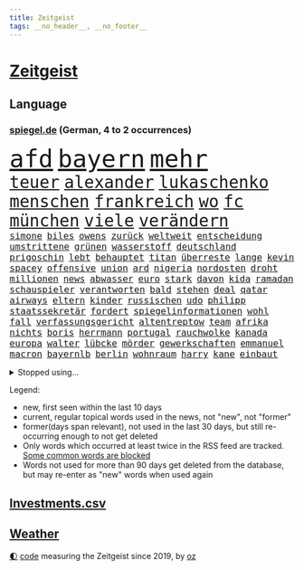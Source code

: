 ```yaml
---
title: Zeitgeist
tags: __no_header__, __no_footer__
---
```


# [Zeitgeist](https://oliz.io/zeitgeist/)

## Language

<h3><a href="https://www.spiegel.de" target="_blank">spiegel.de</a> (German, 4 to 2 occurrences)</h3>
<p style="font-family:monospace">
<span style="font-size:32pt"><a href="news_links.html#afd" class="current">afd</a></span>
<span style="font-size:32pt"><a href="news_links.html#bayern" class="current">bayern</a></span>
<span style="font-size:32pt"><a href="news_links.html#mehr" class="current">mehr</a></span>
<br>
<span style="font-size:22pt"><a href="news_links.html#teuer" class="current">teuer</a></span>
<span style="font-size:22pt"><a href="news_links.html#alexander" class="current">alexander</a></span>
<span style="font-size:22pt"><a href="news_links.html#lukaschenko" class="current">lukaschenko</a></span>
<span style="font-size:22pt"><a href="news_links.html#menschen" class="current">menschen</a></span>
<span style="font-size:22pt"><a href="news_links.html#frankreich" class="current">frankreich</a></span>
<span style="font-size:22pt"><a href="news_links.html#wo" class="current">wo</a></span>
<span style="font-size:22pt"><a href="news_links.html#fc" class="current">fc</a></span>
<span style="font-size:22pt"><a href="news_links.html#münchen" class="current">münchen</a></span>
<span style="font-size:22pt"><a href="news_links.html#viele" class="current">viele</a></span>
<span style="font-size:22pt"><a href="news_links.html#verändern" class="current">verändern</a></span>
<br>
<span style="font-size:12pt"><a href="news_links.html#simone" class="current">simone</a></span>
<span style="font-size:12pt"><a href="news_links.html#biles" class="current">biles</a></span>
<span style="font-size:12pt"><a href="news_links.html#owens" class="current">owens</a></span>
<span style="font-size:12pt"><a href="news_links.html#zurück" class="current">zurück</a></span>
<span style="font-size:12pt"><a href="news_links.html#weltweit" class="current">weltweit</a></span>
<span style="font-size:12pt"><a href="news_links.html#entscheidung" class="current">entscheidung</a></span>
<span style="font-size:12pt"><a href="news_links.html#umstrittene" class="current">umstrittene</a></span>
<span style="font-size:12pt"><a href="news_links.html#grünen" class="current">grünen</a></span>
<span style="font-size:12pt"><a href="news_links.html#wasserstoff" class="current">wasserstoff</a></span>
<span style="font-size:12pt"><a href="news_links.html#deutschland" class="current">deutschland</a></span>
<span style="font-size:12pt"><a href="news_links.html#prigoschin" class="current">prigoschin</a></span>
<span style="font-size:12pt"><a href="news_links.html#lebt" class="current">lebt</a></span>
<span style="font-size:12pt"><a href="news_links.html#behauptet" class="current">behauptet</a></span>
<span style="font-size:12pt"><a href="news_links.html#titan" class="new">titan</a></span>
<span style="font-size:12pt"><a href="news_links.html#überreste" class="current">überreste</a></span>
<span style="font-size:12pt"><a href="news_links.html#lange" class="current">lange</a></span>
<span style="font-size:12pt"><a href="news_links.html#kevin" class="current">kevin</a></span>
<span style="font-size:12pt"><a href="news_links.html#spacey" class="current">spacey</a></span>
<span style="font-size:12pt"><a href="news_links.html#offensive" class="current">offensive</a></span>
<span style="font-size:12pt"><a href="news_links.html#union" class="current">union</a></span>
<span style="font-size:12pt"><a href="news_links.html#ard" class="current">ard</a></span>
<span style="font-size:12pt"><a href="news_links.html#nigeria" class="current">nigeria</a></span>
<span style="font-size:12pt"><a href="news_links.html#nordosten" class="current">nordosten</a></span>
<span style="font-size:12pt"><a href="news_links.html#droht" class="current">droht</a></span>
<span style="font-size:12pt"><a href="news_links.html#millionen" class="current">millionen</a></span>
<span style="font-size:12pt"><a href="news_links.html#news" class="current">news</a></span>
<span style="font-size:12pt"><a href="news_links.html#abwasser" class="current">abwasser</a></span>
<span style="font-size:12pt"><a href="news_links.html#euro" class="current">euro</a></span>
<span style="font-size:12pt"><a href="news_links.html#stark" class="current">stark</a></span>
<span style="font-size:12pt"><a href="news_links.html#davon" class="current">davon</a></span>
<span style="font-size:12pt"><a href="news_links.html#kida" class="current">kida</a></span>
<span style="font-size:12pt"><a href="news_links.html#ramadan" class="current">ramadan</a></span>
<span style="font-size:12pt"><a href="news_links.html#schauspieler" class="current">schauspieler</a></span>
<span style="font-size:12pt"><a href="news_links.html#verantworten" class="current">verantworten</a></span>
<span style="font-size:12pt"><a href="news_links.html#bald" class="current">bald</a></span>
<span style="font-size:12pt"><a href="news_links.html#stehen" class="current">stehen</a></span>
<span style="font-size:12pt"><a href="news_links.html#deal" class="current">deal</a></span>
<span style="font-size:12pt"><a href="news_links.html#qatar" class="new">qatar</a></span>
<span style="font-size:12pt"><a href="news_links.html#airways" class="new">airways</a></span>
<span style="font-size:12pt"><a href="news_links.html#eltern" class="current">eltern</a></span>
<span style="font-size:12pt"><a href="news_links.html#kinder" class="current">kinder</a></span>
<span style="font-size:12pt"><a href="news_links.html#russischen" class="current">russischen</a></span>
<span style="font-size:12pt"><a href="news_links.html#udo" class="current">udo</a></span>
<span style="font-size:12pt"><a href="news_links.html#philipp" class="current">philipp</a></span>
<span style="font-size:12pt"><a href="news_links.html#staatssekretär" class="current">staatssekretär</a></span>
<span style="font-size:12pt"><a href="news_links.html#fordert" class="current">fordert</a></span>
<span style="font-size:12pt"><a href="news_links.html#spiegelinformationen" class="current">spiegelinformationen</a></span>
<span style="font-size:12pt"><a href="news_links.html#wohl" class="current">wohl</a></span>
<span style="font-size:12pt"><a href="news_links.html#fall" class="current">fall</a></span>
<span style="font-size:12pt"><a href="news_links.html#verfassungsgericht" class="current">verfassungsgericht</a></span>
<span style="font-size:12pt"><a href="news_links.html#altentreptow" class="new">altentreptow</a></span>
<span style="font-size:12pt"><a href="news_links.html#team" class="current">team</a></span>
<span style="font-size:12pt"><a href="news_links.html#afrika" class="current">afrika</a></span>
<span style="font-size:12pt"><a href="news_links.html#nichts" class="current">nichts</a></span>
<span style="font-size:12pt"><a href="news_links.html#boris" class="current">boris</a></span>
<span style="font-size:12pt"><a href="news_links.html#herrmann" class="current">herrmann</a></span>
<span style="font-size:12pt"><a href="news_links.html#portugal" class="current">portugal</a></span>
<span style="font-size:12pt"><a href="news_links.html#rauchwolke" class="current">rauchwolke</a></span>
<span style="font-size:12pt"><a href="news_links.html#kanada" class="current">kanada</a></span>
<span style="font-size:12pt"><a href="news_links.html#europa" class="current">europa</a></span>
<span style="font-size:12pt"><a href="news_links.html#walter" class="current">walter</a></span>
<span style="font-size:12pt"><a href="news_links.html#lübcke" class="current">lübcke</a></span>
<span style="font-size:12pt"><a href="news_links.html#mörder" class="current">mörder</a></span>
<span style="font-size:12pt"><a href="news_links.html#gewerkschaften" class="current">gewerkschaften</a></span>
<span style="font-size:12pt"><a href="news_links.html#emmanuel" class="current">emmanuel</a></span>
<span style="font-size:12pt"><a href="news_links.html#macron" class="current">macron</a></span>
<span style="font-size:12pt"><a href="news_links.html#bayernlb" class="new">bayernlb</a></span>
<span style="font-size:12pt"><a href="news_links.html#berlin" class="current">berlin</a></span>
<span style="font-size:12pt"><a href="news_links.html#wohnraum" class="current">wohnraum</a></span>
<span style="font-size:12pt"><a href="news_links.html#harry" class="current">harry</a></span>
<span style="font-size:12pt"><a href="news_links.html#kane" class="current">kane</a></span>
<span style="font-size:12pt"><a href="news_links.html#einbaut" class="new">einbaut</a></span>
</p>
<details>
<summary>Stopped using...</summary>
<p class="former" style="font-size:12pt">
hielt(979) wichtigen(979) wunsch(979) 22(978) benjamin(978) bundesrepublik(977) geschickt(977) musiker(977) statement(977) freien(976) jugendlichen(976) kritisch(976) lohnt(976) plus(976) trat(976) vergangenheit(976) eingeschränkt(975) eng(975) hinterlassen(975) james(975) november(975) tweet(975) verdachts(975) willen(975) kurzfristig(974) niveau(974) priester(974) rief(974) übersicht(974) gelegt(973) hass(973) märchen(973) personal(973) spanier(973) texas(973) verlierer(973) zuge(973) anleger(972) anspruch(972) gelungen(972) gewaltig(972) her(972) philippinen(972) remis(972) start(972) angeblichen(971) aufs(971) bayer(971) gastgeber(971) islamischen(971) leverkusen(971) reißt(971) schweigen(971) starken(971) tor(971) verschieben(971) virus(971) zoo(971) zuschauer(971) 65(970) fließt(970) geheimnis(970) kritisierte(970) medikamente(970) ruf(970) rücktritt(970) suspendiert(970) öffentlichen(970) 12(969) augen(969) simon(969) verlust(969) vorschläge(969) who(969) ehren(968) gefasst(968) institut(968) künstler(968) radikale(968) regt(968) reich(968) thailand(968) videobotschaft(968) wofür(968) augsburg(967) bewegung(967) bsc(967) ehefrau(967) getrennt(967) hertha(967) indes(967) jury(967) kräftig(967) obama(967) potsdam(967) streitkräfte(967) august(966) finanzieren(966) meinungsfreiheit(966) termin(966) unterricht(966) illegalen(965) optimistisch(965) freie(964) gehalten(964) meinem(964) offenen(964) europäer(963) manuel(963) rapper(963) verbindet(963) verzichtet(963) wies(963) deals(962) demokratischen(962) karte(962) studien(961) bedeutung(960) drastischen(960) song(960) beantragt(959) gaben(959) eigener(958) ebenso(957) kürzlich(956) matthias(956) mittlerweile(956) heftiger(954) immunität(954) ausgesetzt(952) müsste(952) status(952) gesundheitsministerium(951) eigenes(950) holocaust(950) monats(950) gemeinsames(949) prognose(949) kate(948) moderatorin(947) dein(946) vfb(946) benötigen(942) iranischen(942) begrüßt(940) abstieg(939) vorläufig(938) herausforderung(936) kongress(936) hype(934) sprit(926) beendete(923) johannes(923) bündnis(922) erhebliche(922) palästinenser(917) rolf(914) hitler(911) 85(909) ausweg(901) sachen(898) heidelberg(890) mangelnde(886) zustimmen(864) anna(859) nachbarland(855) gemüse(853) karriereende(852) kannte(836) orte(814) ausländischen(813) politikern(803) geehrt(781) abgegeben(750) darstellung(734) verdi(721) kleidung(720) wenigsten(719) adac(716) präsentierte(691) einführung(685) verstorben(684) beeinträchtigt(670) nicole(669) gerissen(658) zeitungsbericht(641) hawaii(639) verbündeten(637) kalten(634) 73(633) minderheiten(632) getöteten(630) pazifik(629) entlasten(628) nfl(618) siebten(609) briefe(606) stau(598) hals(588) bekannteste(573) unserem(566) tradition(563) schienen(562) dutzenden(561) seltene(558) energiekonzern(557) begehen(556) phänomen(549) papa(535) beamter(534) südosten(531) einrichtungen(527) hochzeit(524) g7staaten(523) menschenrechtler(521) heikel(520) beschäftigen(517) geplatzt(509) teppich(507) zählte(507) entführung(506) erneuert(501) dresdner(499) klingen(496) auswertung(494) gezwungen(494) einheit(491) dortmunder(490) 2014(489) bejubelt(482) verwaltung(482) bill(473) zurückgewiesen(468) barack(463) arbeitszeit(460) schneiden(457) vermieter(457) anlässlich(454) ausweiten(454) ukrainekriegs(450) zeitenwende(449) zugriff(445) todes(444) ungewiss(440) unabhängig(438) 55(436) pole(434) begrenzt(431) niedersächsischen(431) dmitrij(430) ausstieg(428) 48(426) bezeichnen(425) boxen(422) g7(421) trauerfeier(418) nachfolgerin(417) fernen(416) antisemitische(414) usdollar(410) ufer(408) vermisster(408) jack(407) dahin(402) verärgert(402) export(401) exregierungschef(399) lokführer(395) unterlag(395) psychiatrie(392) verdrängen(392) luisa(391) politisches(390) love(387) momentan(387) viral(386) begnadigung(385) prinzessin(384) suchte(384) lngterminal(382) bist(381) syrischen(381) dänischen(380) rockband(379) andy(377) ulrich(374) brittney(372) griner(372) heimspiel(372) zeichnen(371) republikanischer(370) generalstaatsanwalt(369) provider(368) provozieren(368) tierschützer(368) riefen(366) hast(362) madrids(359) misshandelt(359) prompt(359) furore(355) erdrutsche(354) syriens(354) 16jähriger(344) 81(343) genauer(341) umkämpfte(341) weitergehen(337) atomkraftwerke(336) stören(336) nennen(334) zuhause(329) streicheln(327) neubauer(324) prüfungen(324) freispruch(320) unterkünfte(317) regensburg(316) blackout(315) britischem(309) island(308) mithalten(308) bewältigen(306) leopard2panzer(306) pleiten(300) weltgrößten(300) disney(299) 14jährige(298) 05(297) amerikanischer(297) geistlichen(297) peru(297) erkenntnissen(292) mississippi(290) begrenzen(289) anfangs(287) ermordete(287) films(287) klimaprotest(286) aufsicht(285) energiepauschale(284) telekom(281) missverständnis(278) finnen(276) rätseln(275) 1992(274) ersetzt(270) konten(270) heikler(269) leitung(268) bewusstlos(267) rechtsradikale(266) aufholjagd(265) kollege(265) historisches(264) hingerichtet(262) lebron(262) gesundheitszustand(261) quer(259) inspiziert(258) 42jährige(255) vereine(254) arnold(253) machtwechsel(253) astronauten(252) bröckelt(252) arbeitszeiterfassung(251) erleichtern(250) langes(250) lakers(248) adidas(247) exklusiv(247) postet(246) zweifeln(246) abgestimmt(244) wohnungsbau(244) entführen(242) regimes(242) beobachtungen(241) herrschen(241) schauplatz(241) standard(241) aktivist(240) pakete(240) razzien(240) festnehmen(238) verurteilten(238) kohl(237) desinformation(236) erfüllen(236) vizepräsidentin(236) lützerath(235) manipuliert(235) mullahregime(235) absolviert(233) epidemie(233) stadtderby(233) unverständnis(233) einkauf(232) synagoge(232) erklärungen(231) rückstand(231) forscht(230) solidarisieren(229) geplantes(228) mützenich(228) blank(227) parallel(227) dance(226) lawine(226) minsk(226) alias(223) hilton(223) erleichterung(222) trümmern(222) krönung(221) zugeständnisse(220) ceo(219) boeing(218) boulevardzeitung(217) eric(217) stimmte(217) weitem(217) abgeben(215) scheuen(215) weiterkommen(215) haag(213) human(213) spdvorsitzende(213) spielzeug(213) aussichten(212) äußerung(212) besserer(211) mitarbeiterinnen(211) aufwendig(210) adolf(209) ernennung(209) netanyahu(209) bamberg(208) klimaproteste(207) reichlich(206) johnny(205) sydney(205) umstellen(205) ig(204) metall(204) geworben(203) journal(202) testet(202) formiert(199) spdfraktionschef(199) twitterchef(199) zehntausenden(199) erfüllung(198) kleineren(198) augenzeuge(197) chinesisches(197) mitgliedern(197) zukommt(197) gedroht(196) koreanischen(196) neuartigen(196) wegfallen(196) jüdische(195) ware(195) überzeugen(195) djokovic(194) spiegelpodcast(192) vorgängerin(192) 56(188) kontrahenten(188) schränken(188) streben(188) verbrennungen(187) ließe(186) durcheinander(185) tanzen(185) ghana(184) überprüfen(184) politikum(183) trauern(183) mexikanischen(181) kamala(180) ungewöhnlicher(179) streitigkeiten(178) sachbeschädigung(177) breton(176) thierry(176) grünes(175) kampfflugzeuge(175) abgeschossen(174) fabuliert(172) heller(172) salvador(172) opfers(171) spiegelredakteur(171) gebrauchte(169) hochfahren(168) jerusalem(168) rammt(168) bezug(167) handelspartner(167) konzernchef(167) betreffen(166) kohlendioxid(164) sensation(164) staatshaushalt(164) fremden(163) streich(162) ausgeladen(160) cannes(160) gesundheitssystem(160) moritz(160) schimpfte(160) arbeitszeiten(159) filmfestival(159) bergkarabach(158) ahmad(157) avatar(157) bass(157) epos(157) erschienen(157) rückenschmerzen(157) schilderte(157) spezialkräfte(156) mail(155) milliardenhöhe(154) verheerende(154) auschwitz(153) hinrichtungen(153) nachfahren(153) adresse(151) symptome(151) erfolgreiche(150) fernando(150) forscherteam(150) kirill(150) oberfranken(150) sammlung(150) wahnsinn(148) perspektive(147) santos(147) batic(146) bildungsministerium(146) djirsarai(146) fdpgeneralsekretär(146) leitmayr(146) ministers(146) sophie(146) küken(145) mischt(145) usvizepräsidentin(145) 1968(144) amtierende(143) bewahren(143) c(143) michail(142) polizeischutz(142) profifußball(142) vermeintlichen(142) botschafterin(141) juan(141) totes(141) behördenangaben(140) besuchern(140) eiltempo(140) jason(140) trio(140) wikinger(140) bescheiden(139) geschäftsmann(139) übungen(139) biene(138) patzt(138) trieben(138) babysitter(137) entwickelten(137) exekutionen(137) houellebecq(137) lithium(137) mccarthy(137) ruhm(137) schwache(137) bauer(136) contest(136) esc(136) eurovision(136) orthodoxe(136) vorschriften(136) armenien(135) demos(135) fach(135) lothar(135) hitlergruß(133) janet(133) patzer(133) yellen(133) alfred(132) aserbaidschan(132) frisches(132) katastrophalen(132) konkurrenzkampf(132) kopieren(132) marburg(132) neubau(132) abheben(131) 22jährigen(130) heran(130) stellungen(130) vorläufige(130) betreuer(129) erneuter(129) inseln(129) rheinmetall(129) süßigkeiten(129) angeschlagen(128) ohrfeige(128) berge(127) justizreform(127) sportvorstand(127) mütze(126) rüstungsindustrie(126) starteten(126) pilotprojekt(125) jubelt(124) selfie(124) 140(123) hasan(123) jäger(123) rekordmeister(123) wunden(122) mitgeschleift(121) georgien(120) junior(120) teilgenommen(120) ajax(119) ausgleich(119) köpfe(119) 150000(118) abiturienten(118) dennis(118) waffengewalt(118) abkopplung(117) europawahl(117) handwerker(116) schwerem(116) lebende(115) titelkampf(115) rabe(114) vorwurfs(114) alonso(113) nachdruck(113) präsidentschaftskandidat(113) kürzere(111) pfannkuchen(111) wahlsieger(111) befreiungsschlag(110) gewendet(110) symbolträchtige(110) verschleppte(110) überschattet(110) geradezu(109) nordirland(109) seniorinnen(109) tabellenkeller(109) willkür(109) zuwachs(109) eingeschüchtert(108) luxusuhren(108) massachusetts(108) rolex(108) schimpft(108) brüskiert(107) dumm(107) gekoppelt(107) umstellung(107) abstriche(106) weitestgehend(106) zugeht(106) detail(105) geringere(105) herzlich(105) lächeln(105) radfahrer(105) sandhausen(105) ständige(105) wahllokal(105) durchquert(104) heimsieg(104) instituts(104) privatschule(104) wählerinnen(104) zerlegen(104) zusammenstoß(104) grafiken(103) nbageschichte(103) herstellen(102) unterbrechung(102) galerie(101) nationalsozialistischen(101) petersen(101) schwarm(101) don't(99) flugsicherung(99) rekordverdächtig(99) teures(99) funke(98) globus(98) sekunde(98) tabellenführung(98) veganem(98) etappensieg(97) leuchtete(97) strafmaßnahmen(97) verzeichnete(97) militärhilfen(96) ofen(96) wurzeln(96) pilz(95) tierarten(95) anstatt(94) basketball(94) fußballklub(94) führungsrolle(94) jamshid(94) jena(94) kufen(94) mobilisiert(94) nazizeit(94) sharmahd(94) stewart(94) unweit(94) zoos(93) ehrgeizige(92) ernüchterung(92) schuhe(92) 1987(91) beschädigte(91) boston(91) code(91) jonathan(91) klimakanzler(91) machbar(91) worklifebalance(91) 2001(90) bedürftigen(90) kämpften(90) übergewichtige(90) akkus(89) hanau(89) königsetappe(89) prioritäten(89) prunk(89) russlandsanktionen(89) zurückgeben(89) begeben(88) georgischen(88) hündin(88) ines(88) klinische(88) löcher(88) petition(88) #metoo(87) flutkatastrophe(87) linkenpolitikerin(87) spieltag(87) supermarktkette(87) zielte(87) auffassungen(86) tesco(86) unerwünschten(86) wackelt(86) absichtlich(85) aggressor(85) fahne(85) jordanien(85) ohren(85) parks(85) schrieben(85) smiths(85) alleingang(84) ed(84) eingeladen(84) genähert(84) kürzestmögliche(84) lebenslanger(84) mecklenburgvorpommerns(84) newsletters(84) startzielsieg(84) 40jähriger(83) ausgezählt(83) brennen(83) downing(83) eliteeinheit(83) hohes(83) menschenrechtsorganisation(83) rüstungskonzern(83) überschwemmung(83) grundschulkind(82) herausforderer(82) jungfernflug(82) kemal(82) koma(82) kılıçdaroğlu(82) regale(82) verschwörungsmythen(82) abba(81) edin(81) gesunde(81) jahrelangen(81) privatleben(81) sensiblen(81) terzić(81) armenier(80) befremden(80) dicaprio(80) leonardo(80) personalpolitik(80) söldnertruppen(80) zynismus(80) räuber(79) strahlte(79) zerreißprobe(79) jacht(78) reklame(78) abstiegsränge(77) dörfern(77) erteilte(77) jahrhundertelang(77) jordan(77) marschieren(77) bauindustrie(76) eingreift(76) sortiment(76) homepage(75) kippen(75) schließung(75) verpflichtungen(75) bizarre(74) generalverdacht(74) verneint(74) wirtschaftssanktionen(74) zeilen(74) zweigstelle(74) angeben(73) eingeklemmt(73) frauenquote(73) glas(73) kanye(73) parteichefin(73) vorhat(73) aufsichtsbehörden(72) codenamen(72) desaströs(72) facebookkonzern(72) methan(72) vergangenes(72) 2027(71) finanzspritze(71) france(71) reichten(71) rohstoffe(71) saudi(71) unbefristeten(71) assistenten(70) sahelzone(70) angerichtet(69) antisemitismusvorwürfen(69) arten(69) facebookmutterkonzern(69) imran(69) khan(69) konkurrent(69) nsu(69) rechnungen(69) täuschen(69) verwaltungsgericht(69) ausgebeutet(68) hurra(68) susanne(68) zittern(68) behinderung(67) hausdurchsuchungen(67) kriselnde(67) lea(67) leisem(67) schüller(67) aufprall(66) bedeutsam(66) geflüchtet(66) haushaltsverhandlungen(66) silke(66) amtsenthebung(65) beherrschen(65) betrugsfall(65) handelsabkommen(65) peinlichkeiten(65) zugezogen(65) 375(64) 62jähriger(64) beziehen(64) fernost(64) onlinepetition(64) sbahnen(64) unokonferenz(64) durchsuchten(63) jr(63) let’s(63) aussterben(62) bereut(62) innovationen(62) smartphoneapp(62) verlobt(62) vorschreiben(62) breites(61) dnaproben(61) gras(61) hour(61) verbrennerautos(61) zuständigen(61) bijan(60) geringverdiener(60) grant(60) grundrechte(60) tina(60) vereinbaren(60) vergleichen(60) transfersperre(59) übergriff(59) einwohnermeldeamt(58) erneuerung(58) helmut(58) nirgendwo(58) sportgerichtshof(58) taktischer(58) uniklinik(58) zanken(58) exekution(57) filmfestspiele(57) geräusche(57) konkurrenzorganisation(57) monströs(57) zusammengeprallt(57) frommer(56) klimaschutzpolitik(56) nils(56) elfjähriger(55) geldfluss(55) matthäus(55) tolle(55) wahlberechtigte(55) bar(54) erspart(54) journaljournalisten(54) jugendschutz(54) klares(54) namentlichen(54) pressefreiheit(54) rar(54) vorsitz(54) 48jähriger(53) breite(53) datenschützern(53) fakebild(53) flüchtende(53) honig(53) konkret(53) neuauflage(53) regierungswechsel(53) straßburg(53) vertagt(53) abschneiden(52) fauxpas(52) gendersprache(52) kult(52) nachrichtenagenturen(52) normalen(52) praktischen(52) verwaltungsratschef(52) wartelisten(52) beachtete(51) beziffert(51) blutigen(51) braunen(51) dschidda(51) beate(50) branchenriesen(50) cas(50) gekennzeichnet(50) pushbacks(50) zuschlag(50) brunnen(49) bundesweite(49) christen(49) codes(49) entmachtet(49) explorer(49) klettern(49) ozonschicht(49) professorin(49) rosenheim(49) sea(49) ultranationalist(49) ergeht(48) saisonfinale(48) smarte(48) versuchter(48) zusammenhängen(48) 81jährige(47) flugzeugträger(47) massenhaft(47) reue(47) aufholen(46) bio(46) boulevard(46) drag(46) einreiseverbot(46) fluch(46) kern(46) mané(46) münchens(46) nbaplayoffs(46) sadio(46) beninbronzen(45) elektroautobauer(45) genauere(45) christi(44) geimpft(44) hannah(44) melanie(44) three(44) ausgehen(43) dick(43) maskenaffäre(43) notarzt(43) schwanz(43) zittrige(43) bodenschätze(42) bundesrichter(42) interaktive(42) maus(42) nbastar(42) rights(42) schulz(42) schusswechsel(42) verfehlten(42) ascheregen(41) fühlte(41) impfkommission(41) kracht(41) relegationsplatz(41) rotenburg(41) skydoku(41) vertieft(41) 55jährigen(40) aki(40) aufspaltung(40) bürgerrechtler(40) erklärungsnot(40) eruption(40) exmitarbeiter(40) festhalten(40) freistellung(40) geplatzter(40) gewidmet(40) horn(40) iba(40) jamal(40) kaurismäki(40) 15jährige(39) ambitionierte(39) bayernniederlage(39) comebacks(39) historikerin(39) inne(39) kontraproduktiv(39) millionär(39) ärmere(39) abiturprüfungen(38) ausgehoben(38) batteriefabrik(38) diät(38) extinction(38) generieren(38) gewährt(38) grenzkontrollen(38) münchnern(38) protestformen(38) war’s(38) 1943(37) behält(37) liest(37) pentagonleaks(37) rückspiel(37) sanktionsregime(37) straßenverkehr(37) unerschütterlichen(37) überfahren(37) überwiesen(37) aneignung(36) bundesgartenschau(36) explodiert(36) kultureller(36) nsterrors(36) schafen(36) schmerzhafte(36) spieltage(36) auffällig(35) dokumenten(35) freibrief(35) ken(35) rad(35) toben(35) vielmehr(35) wertvolle(35) digitalminister(34) invasionstruppen(34) schürt(34) versicherungsschutz(34) weiterlaufen(34) 97(33) bistum(33) hakutor(33) höchststand(33) mittelschwere(33) palme(33) prägt(33) erfindungen(32) formuliert(32) göringeckardt(32) katrin(32) lebewesen(32) matthew(32) voranbringen(32) datenleck(31) lehrauftrag(31) roms(31) spitzenverdiener(31) tarifeinigung(31) österreichischer(31) ausreiseverbot(30) expertengremium(30) gnaden(30) ifo(30) inhaftiert(30) menschenmenge(30) rechter(30) risikogruppen(30) geldwäsche(29) investorendeal(29) perthes(29) pérez(29) byd(28) datenschutz(28) ernüchternde(28) frühlings(28) heilige(28) herkommen(28) justizsenatorin(28) qrcodes(28) white(28) evakuierungen(27) feinde(27) glaubte(27) muslimische(27) nachbesserungen(27) niedrigem(27) pilot(27) rennserie(27) roben(27) verständlich(27) betrunkenen(26) mailands(26) perez(26) sudans(26) windows(26) bezeichnung(25) blutiger(25) erregt(25) hauptversammlung(25) monster(25) schützengräben(25) taugt(25) usgrenze(25) graichen(24) my(24) prediger(24) andrang(23) billie(23) drohnenangriffe(23) eilish(23) flutgefahr(23) geschäftspartner(23) gitarre(23) lukrativen(23) moon(23) preiskampf(23) queerer(23) sexualstraftäter(23) teslachefs(23) umstieg(23) wahlgang(23) d'italia(22) filmbranche(22) gaspreise(22) gedruckt(22) gesamtwertung(22) gewerkschaftern(22) giro(22) mccann(22) schiefgehen(22) schiffen(22) spektakulären(22) usbekistan(22) 74jähriger(21) bangkok(21) braunbären(21) einräumen(21) f16kampfjets(21) fazit(21) g7gipfel(21) ibiza(21) krabbeln(21) rechnung(21) spielplatz(21) tragik(21) versperrt(21) wutrede(21) arrhythmogene(20) arvc(20) bibi(20) gesiegt(20) jederzeit(20) kardiomyopathie(20) ostanatolien(20) rechtsventrikuläre(20) schwärmt(20) druckmittel(19) fangwei(19) lee(19) überführt(19) aufenthalt(18) betreten(18) enthoben(18) esctriumph(18) hut(18) anhebung(17) handelsblatt(17) schuldenobergrenze(17) topfavorit(17) touristenattraktionen(17) unterstellt(17) finger(16) kommunalwahlen(16) neely(16) schuldenlimit(16) sonderbeauftragten(16) trümpfe(16) würgegriff(16) bebra(15) gezählt(15) hansjoachim(15) leuten(15) tabak(15) turbine(15) watzke(15) d’italia(14) lauterbachs(14) lindern(14) massen(14) seenotrettung(14) triumphierte(14) aquadom(13) haller(13) lebenserwartung(13) rollte(13) seider(13) sébastien(13) vizevorsitzenden(13) alkmaar(12) az(12) bundestages(12) ermittelte(12) großbestellung(12) haubitzen(12) mysteriöses(12) niro(12) serienmeister(12) zunehmenden(12) blume(11) gebrauchten(11) hausherr(11) silvia(11) soldatinnen(11) ungenutzt(11)
</p>
</details>
<p>Legend:
<ul>
<li><span class="new">new</span>, first seen within the last 10 days</li>
<li><span class="current">current</span>, regular topical words used in the news, not "new", not "former"</li>
<li><span class="former">former(days span relevant)</span>, not used in the last 30 days, but still re-occurring enough to not get deleted</li>
<li>Only words which occurred at least twice in the RSS feed are tracked. <a href="language/filters.py">Some common words are blocked</a></li>
<li>Words not used for more than 90 days get deleted from the database, but may re-enter as "new" words when used again</li>
</ul>
</p>

## [Investments](investments.html)[.csv](investments.csv)

## [Weather](weather.html)

<footer>
<a href="javascript:toggleTheme()" class="nav">🌓</a>
<a href="https://github.com/ooz/zeitgeist">code</a> measuring the Zeitgeist since 2019, by <a href="https://oliz.io">oz</a>
</footer>
